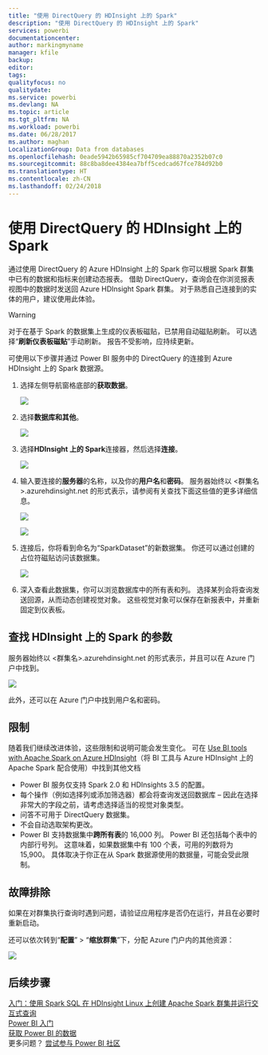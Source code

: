 ```yaml
---
title: "使用 DirectQuery 的 HDInsight 上的 Spark"
description: "使用 DirectQuery 的 HDInsight 上的 Spark"
services: powerbi
documentationcenter: 
author: markingmyname
manager: kfile
backup: 
editor: 
tags: 
qualityfocus: no
qualitydate: 
ms.service: powerbi
ms.devlang: NA
ms.topic: article
ms.tgt_pltfrm: NA
ms.workload: powerbi
ms.date: 06/28/2017
ms.author: maghan
LocalizationGroup: Data from databases
ms.openlocfilehash: 0eade5942b65985cf704709ea88870a2352b07c0
ms.sourcegitcommit: 88c8ba8dee4384ea7bff5cedcad67fce784d92b0
ms.translationtype: HT
ms.contentlocale: zh-CN
ms.lasthandoff: 02/24/2018
---
```

# <a name="spark-on-hdinsight-with-directquery"></a>使用 DirectQuery 的 HDInsight 上的 Spark
通过使用 DirectQuery 的 Azure HDInsight 上的 Spark 你可以根据 Spark 群集中已有的数据和指标来创建动态报表。 借助 DirectQuery，查询会在你浏览报表视图中的数据时发送回 Azure HDInsight Spark 群集。 对于熟悉自己连接到的实体的用户，建议使用此体验。

> [!WARNING]
> 对于在基于 Spark 的数据集上生成的仪表板磁贴，已禁用自动磁贴刷新。 可以选择“**刷新仪表板磁贴**”手动刷新。 报告不受影响，应持续更新。 
> 
> 

可使用以下步骤并通过 Power BI 服务中的 DirectQuery 的连接到 Azure HDInsight 上的 Spark 数据源。

1. 选择左侧导航窗格底部的**获取数据**。
   
     ![](media/spark-on-hdinsight-with-direct-connect/spark-getdata.png)
2. 选择**数据库和其他**。
   
     ![](media/spark-on-hdinsight-with-direct-connect/spark-getdata-databases.png)
3. 选择**HDInsight 上的 Spark**连接器，然后选择**连接**。
   
     ![](media/spark-on-hdinsight-with-direct-connect/spark-getdata-databases-connect.png)
4. 输入要连接的**服务器**的名称，以及你的**用户名**和**密码**。 服务器始终以 \<群集名\>.azurehdinsight.net 的形式表示，请参阅有关查找下面这些值的更多详细信息。
   
     ![](media/spark-on-hdinsight-with-direct-connect/spark-server-name.png)
   
     ![](media/spark-on-hdinsight-with-direct-connect/spark-username.png)
5. 连接后，你将看到命名为“SparkDataset”的新数据集。 你还可以通过创建的占位符磁贴访问该数据集。
   
     ![](media/spark-on-hdinsight-with-direct-connect/spark-dataset.png)
6. 深入查看此数据集，你可以浏览数据库中的所有表和列。 选择某列会将查询发送回源，从而动态创建视觉对象。 这些视觉对象可以保存在新报表中，并重新固定到仪表板。

## <a name="finding-your-spark-on-hdinsight-parameters"></a>查找 HDInsight 上的 Spark 的参数
服务器始终以 \<群集名\>.azurehdinsight.net 的形式表示，并且可以在 Azure 门户中找到。

![](media/spark-on-hdinsight-with-direct-connect/spark-server-name-parameter.png)

此外，还可以在 Azure 门户中找到用户名和密码。

## <a name="limitations"></a>限制
随着我们继续改进体验，这些限制和说明可能会发生变化。 可在 [Use BI tools with Apache Spark on Azure HDInsight](https://azure.microsoft.com/documentation/articles/hdinsight-apache-spark-use-bi-tools/)（将 BI 工具与 Azure HDInsight 上的 Apache Spark 配合使用）中找到其他文档

* Power BI 服务仅支持 Spark 2.0 和 HDInsights 3.5 的配置。
* 每个操作（例如选择列或添加筛选器）都会将查询发送回数据库 – 因此在选择非常大的字段之前，请考虑选择适当的视觉对象类型。
* 问答不可用于 DirectQuery 数据集。
* 不会自动选取架构更改。
* Power BI 支持数据集中**跨所有表**的 16,000 列。 Power BI 还包括每个表中的内部行号列。 这意味着，如果数据集中有 100 个表，可用的列数将为 15,900。 具体取决于你正在从 Spark 数据源使用的数据量，可能会受此限制。

## <a name="troubleshooting"></a>故障排除
如果在对群集执行查询时遇到问题，请验证应用程序是否仍在运行，并且在必要时重新启动。

还可以依次转到“**配置**” > “**缩放群集**”下，分配 Azure 门户内的其他资源：

![](media/spark-on-hdinsight-with-direct-connect/spark-scale.png)

## <a name="next-steps"></a>后续步骤
[入门：使用 Spark SQL 在 HDInsight Linux 上创建 Apache Spark 群集并运行交互式查询](https://azure.microsoft.com/documentation/articles/hdinsight-apache-spark-jupyter-spark-sql)  
[Power BI 入门](service-get-started.md)  
[获取 Power BI 的数据](service-get-data.md)  
更多问题？ [尝试参与 Power BI 社区](http://community.powerbi.com/)

